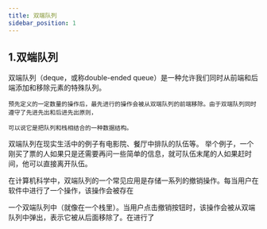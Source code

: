 ```yaml
---
title: 双端队列
sidebar_position: 1
---
```


## 1.双端队列
双端队列（deque，或称double-ended queue）是一种允许我们同时从前端和后端添加和移除元素的特殊队列。
```
预先定义的一定数量的操作后，最先进行的操作会被从双端队列的前端移除。由于双端队列同时遵守了先进先出和后进先出原则，

可以说它是把队列和栈相结合的一种数据结构。
```

双端队列在现实生活中的例子有电影院、餐厅中排队的队伍等。
举个例子，一个刚买了票的人如果只是还需要再问一些简单的信息，就可队伍末尾的人如果赶时间，他可以直接离开队伍。

在计算机科学中，双端队列的一个常见应用是存储一系列的撤销操作。每当用户在软件中进行了一个操作，该操作会被存在

一个双端队列中（就像在一个栈里）。当用户点击撤销按钮时，该操作会被从双端队列中弹出，表示它被从后面移除了。在进行了